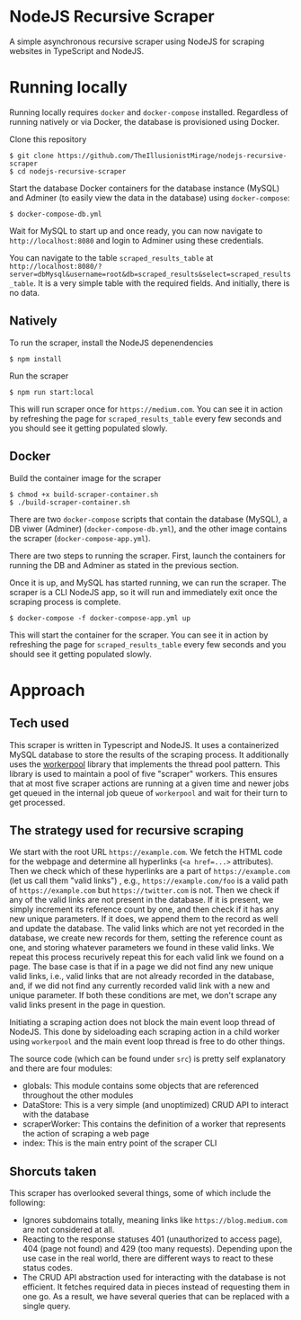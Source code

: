 # NodeJS Recursive Scraper

A simple asynchronous recursive scraper using NodeJS for scraping websites in TypeScript and NodeJS.

# Running locally

Running locally requires `docker` and `docker-compose` installed. Regardless of running natively or via Docker, the database is provisioned using Docker.

Clone this repository

```
$ git clone https://github.com/TheIllusionistMirage/nodejs-recursive-scraper
$ cd nodejs-recursive-scraper
```

Start the database Docker containers for the database instance (MySQL) and Adminer (to easily view the data in the database) using `docker-compose`:

```
$ docker-compose-db.yml
````

Wait for MySQL to start up and once ready, you can now navigate to `http://localhost:8080` and login to Adminer using these credentials.

You can navigate to the table `scraped_results_table` at `http://localhost:8080/?server=dbMysql&username=root&db=scraped_results&select=scraped_results_table`. It is a very simple table with the required fields. And initially, there is no data.

## Natively

To run the scraper, install the NodeJS depenendencies

```
$ npm install
```

Run the scraper

```
$ npm run start:local
```

This will run scraper once for `https://medium.com`. You can see it in action by refreshing the page for `scraped_results_table` every few seconds and you should see it getting populated slowly.

## Docker

Build the container image for the scraper

```
$ chmod +x build-scraper-container.sh
$ ./build-scraper-container.sh
```

There are two `docker-compose` scripts that contain the database (MySQL), a DB viwer (Adminer) (`docker-compose-db.yml`), and the other image contains the scraper (`docker-compose-app.yml`). 

There are two steps to running the scraper. First, launch the containers for running the DB and Adminer as stated in the previous section.

Once it is up, and MySQL has started running, we can run the scraper. The scraper is a CLI NodeJS app, so it will run and immediately exit once the scraping process is complete.

```
$ docker-compose -f docker-compose-app.yml up
```

This will start the container for the scraper. You can see it in action by refreshing the page for `scraped_results_table` every few seconds and you should see it getting populated slowly.

# Approach

## Tech used

This scraper is written in Typescript and NodeJS. It uses a containerized MySQL database to store the results of the scraping process. It additionally uses the [workerpool](https://github.com/josdejong/workerpool) library that implements the thread pool pattern. This library is used to maintain a pool of five "scraper" workers. This ensures that at most five scraper actions are running at a given time and newer jobs get queued in the internal job queue of `workerpool` and wait for their turn to get processed.

## The strategy used for recursive scraping

We start with the root URL `https://example.com`. We fetch the HTML code for the webpage and determine all hyperlinks (`<a href=...>` attributes). Then we check which of these hyperlinks are a part of `https://example.com` (let us call them "valid links") , e.g., `https://example.com/foo` is a valid path of `https://example.com` but `https://twitter.com` is not. Then we check if any of the valid links are not present in the database. If it is present, we simply increment its reference count by one, and then check if it has any new unique parameters. If it does, we append them to the record as well and update the database. The valid links which are not yet recorded in the database, we create new records for them, setting the reference count as one, and storing whatever parameters we found in these valid links. We repeat this process recurively repeat this for each valid link we found on a page. The base case is that if in a page we did not find any new unique valid links, i.e., valid links that are not already recorded in the database, and, if we did not find any currently recorded valid link with a new and unique parameter. If both these conditions are met, we don't scrape any valid links present in the page in question.

Initiating a scraping action does not block the main event loop thread of NodeJS. This done by sideloading each scraping action in a child worker using `workerpool` and the main event loop thread is free to do other things.

The source code (which can be found under `src`) is pretty self explanatory and there are four modules:

* globals: This module contains some objects that are referenced throughout the other modules
* DataStore: This is a very simple (and unoptimized) CRUD API to interact with the database
* scraperWorker: This contains the definition of a worker that represents the action of scraping a web page
* index: This is the main entry point of the scraper CLI


## Shorcuts taken

This scraper has overlooked several things, some of which include the following:

* Ignores subdomains totally, meaning links like `https://blog.medium.com` are not considered at all.
* Reacting to the response statuses 401 (unauthorized to access page), 404 (page not found) and 429 (too many requests). Depending upon the use case in the real world, there are different ways to react to these status codes.
* The CRUD API abstraction used for interacting with the database is not efficient. It fetches required data in pieces instead of requesting them in one go. As a result, we have several queries that can be replaced with a single query.
